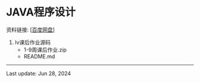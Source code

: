 # JAVA程序设计
资料链接: [[百度网盘](https://pan.baidu.com/s/1t5PjPaSYis2fiBxVt4omZg?pwd=1ewn)]

1. lv课后作业源码
    - 1-9周课后作业.zip
    - README.md

---
Last update: Jun 28, 2024